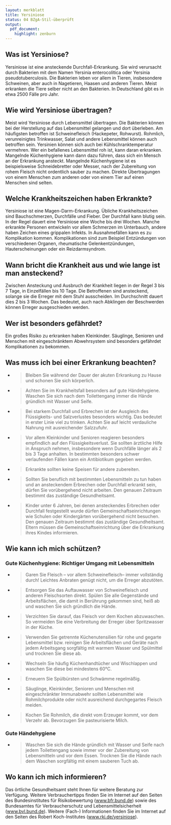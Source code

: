 ```yaml
---
layout: merkblatt
title: Yersiniose
status: 04 BZgA-Stil-überprüft
output:
  pdf_document:
    highlight: zenburn
---
```

 
## Was ist Yersiniose?

Yersiniose ist eine ansteckende Durchfall-Erkrankung. Sie wird
verursacht durch Bakterien mit dem Namen Yersinia enterocolitica oder
Yersinia pseudotuberculosis. Die Bakterien leben vor allem in Tieren,
insbesondere Schweinen, aber auch in Nagetieren, Haasen und anderen
Tieren. Meist erkranken die Tiere selber nicht an den Bakterien. In
Deutschland gibt es in etwa 2500 Fälle pro Jahr.

## Wie wird Yersiniose übertragen?

Meist wird Yersiniose durch Lebensmittel übertragen. Die Bakterien
können bei der Herstellung auf das Lebensmittel gelangen und dort
überleben. Am häufigsten betroffen ist Schweinefleisch (Hackepeter,
Rohwurst). Rohmlich, verunreinigtes Trinkwasser, Salat und andere
Lebensmittel können auch betroffen sein. Yersinien können sich auch bei
Kühlschranktemperatur vermehren. Wer ein befallenes Lebensmittel roh
ist, kann daran erkranken. Mangelnde Küchenhygiene kann dann dazu
führen, dass sich ein Mensch an der Erkrankung ansteckt. Mangelnde
Küchenhygiene ist es beispielsweise Schneidebretter oder Messer, nach
der Zubereitung von rohem Fleisch nicht ordentlich sauber zu machen.
Direkte Übertragungen von einem Menschen zum anderen oder von einem Tier
auf einen Menschen sind selten.

## Welche Krankheitszeichen haben Erkrankte?

Yersiniose ist eine Magen-Darm-Erkrankung. Übliche Krankheitszeichen
sind Bauchschmerzen, Durchfälle und Fieber. Der Durchfall kann blutig
sein. In der Regel dauert eine Yersiniose eine Woche bis drei Wochen.
Manche erkrankte Personen entwickeln vor allem Schmerzen im Unterbauch,
andere haben Zeichen eines grippalen Infekts. In Ausnahmefällen kann es
zu Komplikation kommen. Komplikationen sind zum Beispiel Entzündungen
von verschiedenen Organen, rheumatische Gelenkentzündungen,
Hauterscheinungen oder ein Reizdarmsyndrom.

## Wann bricht die Krankheit aus und wie lange ist man ansteckend?

Zwischen Ansteckung und Ausbruch der Krankheit liegen in der Regel 3 bis
7 Tage, in Einzelfällen bis 10 Tage. Die Betroffenen sind ansteckend,
solange sie die Erreger mit dem Stuhl ausscheiden. Im Durchschnitt
dauert dies 2 bis 3 Wochen. Das bedeutet, auch nach Abklingen der
Beschwerden können Erreger ausgeschieden werden.

## Wer ist besonders gefährdet?

Ein großes Risiko zu erkranken haben Kleinkinder. Säuglinge, Senioren
und Menschen mit eingeschränktem Abwehrsystem sind besonders gefährdet
Komplikationen zu bekommen.

## Was muss ich bei einer Erkrankung beachten?

  - > Bleiben Sie während der Dauer der akuten Erkrankung zu Hause und
    > schonen Sie sich körperlich.

  - > Achten Sie im Krankheitsfall besonders auf gute Händehygiene.
    > Waschen Sie sich nach dem Toilettengang immer die Hände gründlich
    > mit Wasser und Seife.

  - > Bei starkem Durchfall und Erbrechen ist der Ausgleich des
    > Flüssigkeits- und Salzverlustes besonders wichtig. Das bedeutet
    > in erster Linie viel zu trinken. Achten Sie auf leicht verdauliche
    > Nahrung mit ausreichender Salzzufuhr.

  - > Vor allem Kleinkinder und Senioren reagieren besonders empfindlich
    > auf den Flüssigkeitsverlust. Sie sollten ärztliche Hilfe in
    > Anspruch nehmen, insbesondere wenn Durchfälle länger als 2 bis 3
    > Tage anhalten. In bestimmten besonders schwer verlaufenden Fällen
    > kann ein Antibiotikum gegeben werden.

  - > Erkrankte sollten keine Speisen für andere zubereiten.

  - > Sollten Sie beruflich mit bestimmten Lebensmitteln zu tun haben
    > und an ansteckendem Erbrechen oder Durchfall erkrankt sein, dürfen
    > Sie vorübergehend nicht arbeiten. Den genauen Zeitraum bestimmt
    > das zuständige Gesundheitsamt.

  - > Kinder unter 6 Jahren, bei denen ansteckendes Erbrechen oder
    > Durchfall festgestellt wurde dürfen Gemeinschaftseinrichtungen wie
    > Schulen oder Kindergärten vorübergehend nicht besuchen. Den
    > genauen Zeitraum bestimmt das zuständige Gesundheitsamt. Eltern
    > müssen die Gemeinschaftseinrichtung über die Erkrankung ihres
    > Kindes informieren.

## Wie kann ich mich schützen?

### Gute Küchenhygiene: Richtiger Umgang mit Lebensmitteln

  - > Garen Sie Fleisch – vor allem Schweinefleisch– immer vollständig
    > durch\! Leichtes Anbraten genügt nicht, um die Erreger abzutöten.

  - > Entsorgen Sie das Auftauwasser von Schweinefleisch und anderen
    > Fleischsorten direkt. Spülen Sie alle Gegenstände und
    > Arbeitsflächen, die damit in Berührung gekommen sind, heiß ab und
    > waschen Sie sich gründlich die Hände.

  - > Verzichten Sie darauf, das Fleisch vor dem Kochen abzuwaschen. So
    > vermeiden Sie eine Verbreitung der Erreger über Spritzwasser in
    > der Küche.

  - > Verwenden Sie getrennte Küchenutensilien für rohe und gegarte
    > Lebensmittel bzw. reinigen Sie Arbeitsflächen und Geräte nach
    > jedem Arbeitsgang sorgfältig mit warmem Wasser und Spülmittel und
    > trocknen Sie diese ab.

  - > Wechseln Sie häufig Küchenhandtücher und Wischlappen und waschen
    > Sie diese bei mindestens 60°C.

  - > Erneuern Sie Spülbürsten und Schwämme regelmäßig.

  - > Säuglinge, Kleinkinder, Senioren und Menschen mit eingeschränkter
    > Immunabwehr sollten Lebensmittel wie Rohmilchprodukte oder nicht
    > ausreichend durchgegartes Fleisch meiden.

  - > Kochen Sie Rohmilch, die direkt vom Erzeuger kommt, vor dem
    > Verzehr ab. Bevorzugen Sie pasteurisierte Milch.

### Gute Händehygiene 

  - > Waschen Sie sich die Hände gründlich mit Wasser und Seife nach
    > jedem Toilettengang sowie immer vor der Zubereitung von
    > Lebensmitteln und vor dem Essen. Trocknen Sie die Hände nach dem
    > Waschen sorgfältig mit einem sauberen Tuch ab.

## Wo kann ich mich informieren?

Das örtliche Gesundheitsamt steht Ihnen für weitere Beratung zur
Verfügung. Weitere Verbrauchertipps finden Sie im Internet auf den
Seiten des Bundesinstitutes für Risikobewertung (www.bfr.bund.de) sowie
des Bundesamtes für Verbraucherschutz und Lebensmittelsicherheit
([<span class="underline">www.bvl.bund.de</span>](http://www.bvl.bund.de)).
Weitere (Fach-) Informationen finden Sie im Internet auf den Seiten des
Robert Koch-Institutes (www.rki.de/yersiniose).
